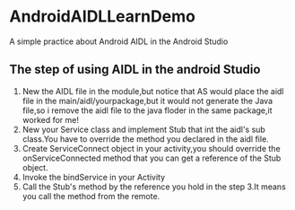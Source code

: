 # AndroidAIDLLearnDemo
A simple practice about Android AIDL in the Android Studio

## The step of using AIDL in the android Studio
1. New the AIDL file in the module,but notice that AS would place the aidl file in the main/aidl/yourpackage,but it would not generate the Java file,so i remove the aidl file to the java floder in the same package,it worked for me!
2. New your Service class and implement Stub that int the aidl's sub class.You have to override the method you declared in the aidl file.
3. Create ServiceConnect object in your activity,you should override the onServiceConnected method that you can get a reference of the Stub object.
4. Invoke the bindService in your Activity
5. Call the Stub's method by the reference you hold in the step 3.It means you call the method from the remote.
